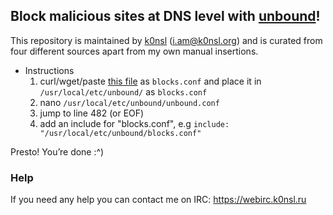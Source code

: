 ## Block malicious sites at DNS level with [unbound](http://www.unbound.net/)!
This repository is maintained by [k0nsl](https://k0nsl.org/blog/) ([i.am@k0nsl.org](mailto:i.am@k0nsl.org)) and is curated from four different sources apart from my own manual insertions.

* Instructions
    1. curl/wget/paste [this file](https://raw.githubusercontent.com/k0nsl/unbound-blocklist/master/blocks.conf) as `blocks.conf` and place it in
    `/usr/local/etc/unbound/` as `blocks.conf`
    2. nano `/usr/local/etc/unbound/unbound.conf`
    3. jump to line 482 (or EOF)
    4. add an include for "blocks.conf", e.g `include: "/usr/local/etc/unbound/blocks.conf"`

Presto! You’re done :^)

### Help

If you need any help you can contact me on IRC: https://webirc.k0nsl.ru